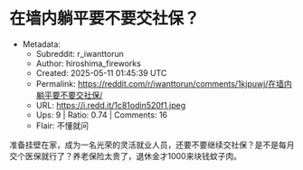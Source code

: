 # 在墙内躺平要不要交社保？

- Metadata:
  - Subreddit: r_iwanttorun
  - Author: hiroshima_fireworks
  - Created: 2025-05-11 01:45:39 UTC
  - Permalink: https://reddit.com/r/iwanttorun/comments/1kjpuwj/在墙内躺平要不要交社保/
  - URL: https://i.redd.it/1c81odin520f1.jpeg
  - Ups: 9 | Ratio: 0.74 | Comments: 16
  - Flair: 不懂就问


准备挂壁在家，成为一名光荣的灵活就业人员，还要不要继续交社保？是不是每月交个医保就行了？养老保险太贵了，退休金才1000来块钱蚊子肉。

